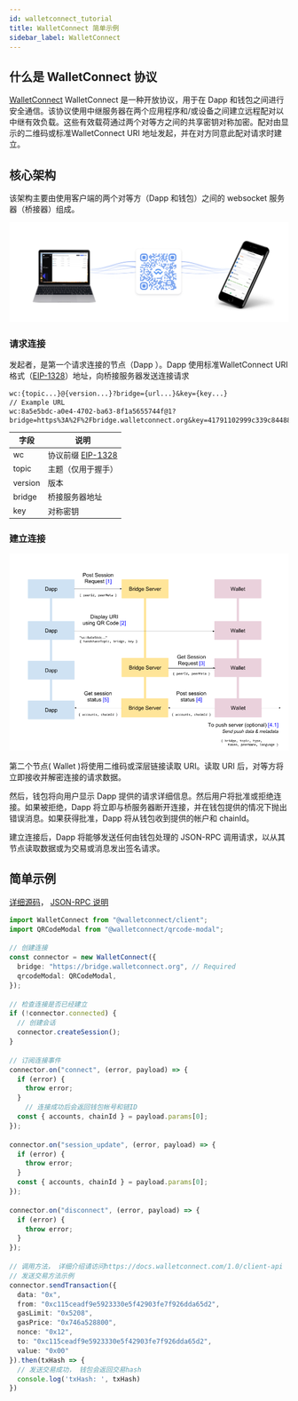 ```yaml
---
id: walletconnect_tutorial
title: WalletConnect 简单示例
sidebar_label: WalletConnect
---
```


## 什么是 WalletConnect 协议

[WalletConnect](https://walletconnect.org/) WalletConnect 是一种开放协议，用于在 Dapp 和钱包之间进行安全通信。该协议使用中继服务器在两个应用程序和/或设备之间建立远程配对以中继有效负载。这些有效载荷通过两个对等方之间的共享密钥对称加密。配对由显示的二维码或标准WalletConnect URI 地址发起，并在对方同意此配对请求时建立。



## 核心架构

该架构主要由使用客户端的两个对等方（Dapp 和钱包）之间的 websocket 服务器（桥接器）组成。

![arch](/img/walletconnect-header.png)

### 请求连接

发起者，是第一个请求连接的节点（Dapp ）。Dapp 使用标准WalletConnect URI格式（[EIP-1328](https://eips.ethereum.org/EIPS/eip-1328)）地址，向桥接服务器发送连接请求

```text
wc:{topic...}@{version...}?bridge={url...}&key={key...}
// Example URL
wc:8a5e5bdc-a0e4-4702-ba63-8f1a5655744f@1?bridge=https%3A%2F%2Fbridge.walletconnect.org&key=41791102999c339c844880b23950704cc43aa840f3739e365323cda4dfa89e7a
```



| 字段    | 说明                                                         |
| ------- | ------------------------------------------------------------ |
| wc      | 协议前缀 [EIP-1328](https://eips.ethereum.org/EIPS/eip-1328) |
| topic   | 主题（仅用于握手）                                           |
| version | 版本                                                         |
| bridge  | 桥接服务器地址                                               |
| key     | 对称密钥                                                     |



### 建立连接

![establishing connection](/img/establishing-connection.png)

第二个节点( Wallet )将使用二维码或深层链接读取 URI。读取 URI 后，对等方将立即接收并解密连接的请求数据。

然后，钱包将向用户显示 Dapp 提供的请求详细信息。然后用户将批准或拒绝连接。如果被拒绝，Dapp 将立即与桥服务器断开连接，并在钱包提供的情况下抛出错误消息。如果获得批准，Dapp 将从钱包收到提供的帐户和 chainId。

建立连接后，Dapp 将能够发送任何由钱包处理的 JSON-RPC 调用请求，以从其节点读取数据或为交易或消息发出签名请求。



## 简单示例

[详细源码](https://github.com/PlatONnetwork/WalletConnect-Example)， [JSON-RPC 说明](https://docs.walletconnect.com/1.0/client-api)

```typescript
import WalletConnect from "@walletconnect/client";
import QRCodeModal from "@walletconnect/qrcode-modal";

// 创建连接
const connector = new WalletConnect({
  bridge: "https://bridge.walletconnect.org", // Required
  qrcodeModal: QRCodeModal,
});

// 检查连接是否已经建立
if (!connector.connected) {
  // 创建会话
  connector.createSession();
}

// 订阅连接事件
connector.on("connect", (error, payload) => {
  if (error) {
    throw error;
  }
 	// 连接成功后会返回钱包帐号和链ID
  const { accounts, chainId } = payload.params[0];
});

connector.on("session_update", (error, payload) => {
  if (error) {
    throw error;
  }
  const { accounts, chainId } = payload.params[0];
});

connector.on("disconnect", (error, payload) => {
  if (error) {
    throw error;
  }
});

// 调用方法， 详细介绍请访问https://docs.walletconnect.com/1.0/client-api
// 发送交易方法示例
connector.sendTransaction({
  data: "0x",
  from: "0xc115ceadf9e5923330e5f42903fe7f926dda65d2",
  gasLimit: "0x5208",
  gasPrice: "0x746a528800",
  nonce: "0x12",
  to: "0xc115ceadf9e5923330e5f42903fe7f926dda65d2",
  value: "0x00"
}).then(txHash => {
  // 发送交易成功， 钱包会返回交易hash
  console.log('txHash: ', txHash)
})

```







